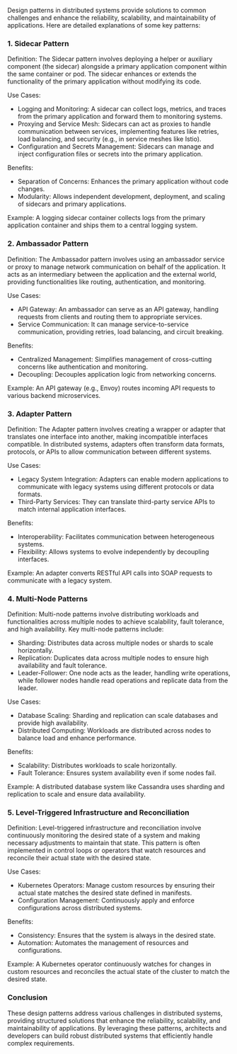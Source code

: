 Design patterns in distributed systems provide solutions to common challenges and enhance the reliability, scalability, and maintainability of applications. Here are detailed explanations of some key patterns:

### 1. Sidecar Pattern

Definition:
The Sidecar pattern involves deploying a helper or auxiliary component (the sidecar) alongside a primary application component within the same container or pod. The sidecar enhances or extends the functionality of the primary application without modifying its code.

Use Cases:
- Logging and Monitoring: A sidecar can collect logs, metrics, and traces from the primary application and forward them to monitoring systems.
- Proxying and Service Mesh: Sidecars can act as proxies to handle communication between services, implementing features like retries, load balancing, and security (e.g., in service meshes like Istio).
- Configuration and Secrets Management: Sidecars can manage and inject configuration files or secrets into the primary application.

Benefits:
- Separation of Concerns: Enhances the primary application without code changes.
- Modularity: Allows independent development, deployment, and scaling of sidecars and primary applications.

Example:
A logging sidecar container collects logs from the primary application container and ships them to a central logging system.

### 2. Ambassador Pattern

Definition:
The Ambassador pattern involves using an ambassador service or proxy to manage network communication on behalf of the application. It acts as an intermediary between the application and the external world, providing functionalities like routing, authentication, and monitoring.

Use Cases:
- API Gateway: An ambassador can serve as an API gateway, handling requests from clients and routing them to appropriate services.
- Service Communication: It can manage service-to-service communication, providing retries, load balancing, and circuit breaking.

Benefits:
- Centralized Management: Simplifies management of cross-cutting concerns like authentication and monitoring.
- Decoupling: Decouples application logic from networking concerns.

Example:
An API gateway (e.g., Envoy) routes incoming API requests to various backend microservices.

### 3. Adapter Pattern

Definition:
The Adapter pattern involves creating a wrapper or adapter that translates one interface into another, making incompatible interfaces compatible. In distributed systems, adapters often transform data formats, protocols, or APIs to allow communication between different systems.

Use Cases:
- Legacy System Integration: Adapters can enable modern applications to communicate with legacy systems using different protocols or data formats.
- Third-Party Services: They can translate third-party service APIs to match internal application interfaces.

Benefits:
- Interoperability: Facilitates communication between heterogeneous systems.
- Flexibility: Allows systems to evolve independently by decoupling interfaces.

Example:
An adapter converts RESTful API calls into SOAP requests to communicate with a legacy system.

### 4. Multi-Node Patterns

Definition:
Multi-node patterns involve distributing workloads and functionalities across multiple nodes to achieve scalability, fault tolerance, and high availability. Key multi-node patterns include:

- Sharding: Distributes data across multiple nodes or shards to scale horizontally.
- Replication: Duplicates data across multiple nodes to ensure high availability and fault tolerance.
- Leader-Follower: One node acts as the leader, handling write operations, while follower nodes handle read operations and replicate data from the leader.

Use Cases:
- Database Scaling: Sharding and replication can scale databases and provide high availability.
- Distributed Computing: Workloads are distributed across nodes to balance load and enhance performance.

Benefits:
- Scalability: Distributes workloads to scale horizontally.
- Fault Tolerance: Ensures system availability even if some nodes fail.

Example:
A distributed database system like Cassandra uses sharding and replication to scale and ensure data availability.

### 5. Level-Triggered Infrastructure and Reconciliation

Definition:
Level-triggered infrastructure and reconciliation involve continuously monitoring the desired state of a system and making necessary adjustments to maintain that state. This pattern is often implemented in control loops or operators that watch resources and reconcile their actual state with the desired state.

Use Cases:
- Kubernetes Operators: Manage custom resources by ensuring their actual state matches the desired state defined in manifests.
- Configuration Management: Continuously apply and enforce configurations across distributed systems.

Benefits:
- Consistency: Ensures that the system is always in the desired state.
- Automation: Automates the management of resources and configurations.

Example:
A Kubernetes operator continuously watches for changes in custom resources and reconciles the actual state of the cluster to match the desired state.

### Conclusion

These design patterns address various challenges in distributed systems, providing structured solutions that enhance the reliability, scalability, and maintainability of applications. By leveraging these patterns, architects and developers can build robust distributed systems that efficiently handle complex requirements.